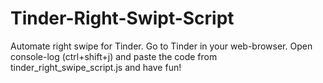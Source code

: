 # Tinder-Right-Swipt-Script
Automate right swipe for Tinder.  Go to Tinder in your web-browser. Open console-log (ctrl+shift+j) and paste the code from tinder_right_swipe_script.js and have fun!
